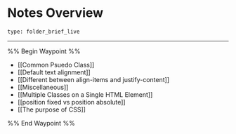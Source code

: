# Notes Overview
 
```ccard
type: folder_brief_live
```
 
---

%% Begin Waypoint %%
- [[Common Psuedo Class]]
- [[Default text alignment]]
- [[Different between align-items and justify-content]]
- [[Miscellaneous]]
- [[Multiple Classes on a Single HTML Element]]
- [[position fixed vs position absolute]]
- [[The purpose of CSS]]

%% End Waypoint %%